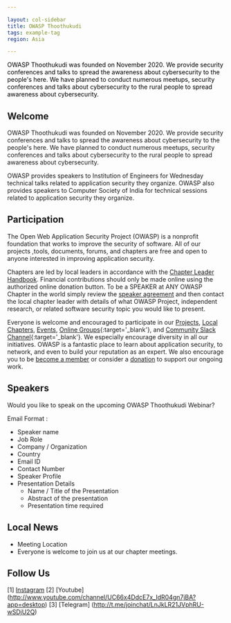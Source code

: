 ```yaml
---

layout: col-sidebar
title: OWASP Thoothukudi
tags: example-tag
region: Asia

---
```


<div style='color:black;'>

OWASP Thoothukudi was founded on November 2020. We provide security conferences and talks to spread the awareness about cybersecurity to the people's here. We have planned to conduct numerous meetups, security conferences and talks about cybersecurity to the rural people to spread awareness about cybersecurity.


</div>


## Welcome


OWASP Thoothukudi was founded on November 2020. We provide security conferences and talks to spread the awareness about cybersecurity to the people's here. We have planned to conduct numerous meetups, security conferences and talks about cybersecurity to the rural people to spread awareness about cybersecurity.

OWASP provides speakers to Institution of Engineers for Wednesday technical talks related to application security they organize. OWASP also provides speakers to Computer Society of India for technical sessions related to application security they organize.

## Participation

The Open Web Application Security Project (OWASP) is a nonprofit foundation that works to improve the security of software. All of our projects ,tools, documents, forums, and chapters are free and open to anyone interested in improving application security. 

Chapters are led by local leaders in accordance with the [Chapter Leader Handbook](/www-policy/rules-of-procedure/chapter-handbook). Financial contributions should only be made online using the authorized online donation button. To be a SPEAKER at ANY OWASP Chapter in the world simply review the [speaker agreement](/www-policy/speaker-agreement) and then contact the local chapter leader with details of what OWASP Project, independent research, or related software security topic you would like to present.

Everyone is welcome and encouraged to participate in our [Projects](/projects), [Local Chapters](/chapters), [Events](/events), [Online Groups](https://groups.google.com/a/owasp.com/){:target='_blank'}, and [Community Slack Channel](https://owasp.slack.com/){:target='_blank'}. We especially encourage diversity in all our initiatives. OWASP is a fantastic place to learn about application security, to network, and even to build your reputation as an expert. We also encourage you to be [become a member](/membership) or consider a [donation](/donate) to support our ongoing work.

## Speakers
Would you like to speak on the upcoming OWASP Thoothukudi Webinar? 

Email Format :

- Speaker name
- Job Role
- Company / Organization
- Country
- Email ID
- Contact Number
- Speaker Profile
- Presentation Details
    - Name / Title of the Presentation
    - Abstract of the presentation
    - Presentation time required

## Local News
- Meeting Location
- Everyone is welcome to join us at our chapter meetings.

## Follow Us

[1] [Instagram](http://www.instagram.com/owasp_thoothukudi)
[2] [Youtube] (http://www.youtube.com/channel/UC66x4DdcE7x_IdR04gn7jBA?app=desktop)
[3] [Telegram] (http://t.me/joinchat/LnJkLR21JVphRU-wSDjU2Q)
